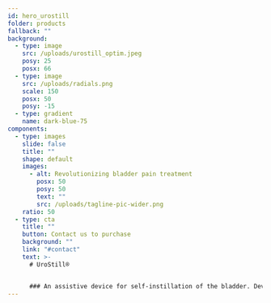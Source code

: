 ```yaml
---
id: hero_urostill
folder: products
fallback: ""
background:
  - type: image
    src: /uploads/urostill_optim.jpeg
    posy: 25
    posx: 66
  - type: image
    src: /uploads/radials.png
    scale: 150
    posx: 50
    posy: -15
  - type: gradient
    name: dark-blue-75
components:
  - type: images
    slide: false
    title: ""
    shape: default
    images:
      - alt: Revolutionizing bladder pain treatment
        posx: 50
        posy: 50
        text: ""
        src: /uploads/tagline-pic-wider.png
    ratio: 50
  - type: cta
    title: ""
    button: Contact us to purchase
    background: ""
    link: "#contact"
    text: >-
      # UroStill®


      ### An assistive device for self-instillation of the bladder. Developed primarily for female interstitial cystitis/bladder pain syndrome (IC/BPS) patients. UroStill® includes UroDapter®, too
---
```

